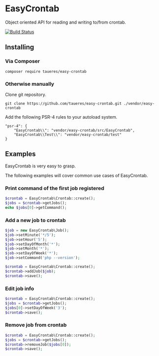 # EasyCrontab
Object oriented API for reading and writing to/from crontab.

[![Build Status](https://travis-ci.org/taueres/easy-crontab.svg?branch=master)](https://travis-ci.org/taueres/easy-crontab)

## Installing
### Via Composer
```
composer require taueres/easy-crontab
```

### Otherwise manually
Clone git repository.
```
git clone https://github.com/taueres/easy-crontab.git ./vendor/easy-crontab
```
Add the following PSR-4 rules to your autoload system.
```
"psr-4": {
    "EasyCrontab\\": "vendor/easy-crontab/src/EasyCrontab",
    "EasyCrontab\\Test\\": "vendor/easy-crontab/test"
}
```

## Examples
EasyCrontab is very easy to grasp.

The following examples will cover common use cases of EasyCrontab.

### Print command of the first job registered
```php
$crontab = EasyCrontab\Crontab::create();
$jobs = $crontab->getJobs();
echo $jobs[0]->getCommand();
```

### Add a new job to crontab
```php
$job = new EasyCrontab\Job();
$job->setMinute('*/5');
$job->setHour('5');
$job->setDayOfMonth('*');
$job->setMonth('*');
$job->setDayOfWeek('*');
$job->setCommand('php --version');

$crontab = EasyCrontab\Crontab::create();
$crontab->addJob($job);
$crontab->save();
```

### Edit job info
```php
$crontab = EasyCrontab\Crontab::create();
$jobs = $crontab->getJobs();
$jobs[0]->setDayOfWeek('3');
$crontab->save();
```

### Remove job from crontab
```php
$crontab = EasyCrontab\Crontab::create();
$jobs = $crontab->getJobs();
$crontab->removeJob($jobs[0]);
$crontab->save();
```
